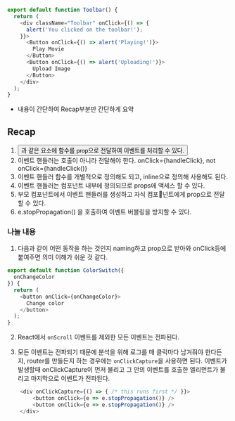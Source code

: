```js

export default function Toolbar() {
  return (
    <div className="Toolbar" onClick={() => {
      alert('You clicked on the toolbar!');
    }}>
      <Button onClick={() => alert('Playing!')}>
        Play Movie
      </Button>
      <Button onClick={() => alert('Uploading!')}>
        Upload Image
      </Button>
    </div>
  );
}
```

- 내용이 간단하여 Recap부분만 간단하게 요약

## Recap
1. <button>과 같은 요소에 함수를 prop으로 전달하여 이벤트를 처리할 수 있다.
2. 이벤트 핸들러는 호출이 아니라 전달해야 한다. onClick={handleClick}, not onClick={handleClick()}
3. 이벤트 핸들러 함수를 개별적으로 정의해도 되고, inline으로 정의해 사용해도 된다.
4. 이벤트 핸들러는 컴포넌트 내부에 정의되므로 props에 액세스 할 수 있다.
5. 부모 컴포넌트에서 이벤트 핸들러를 생성하고 자식 컴포넌트에게 prop으로 전달할 수 있다.
6. e.stopPropagation() 을 호출하여 이벤트 버블링을 방지할 수 있다.

### 나눌 내용
1. 다음과 같이 어떤 동작을 하는 것인지 naming하고 prop으로 받아와 onClick등에 붙여주면 의미 이해가 쉬운 것 같다.
```js
export default function ColorSwitch({
  onChangeColor
}) {
  return (
    <button onClick={onChangeColor}>
      Change color
    </button>
  );
}
```

2. React에서 `onScroll` 이벤트를 제외한 모든 이벤트는 전파된다.

3. 모든 이벤트는 전파되기 때문에 분석을 위해 로그를 매 클릭마다 남겨줘야 한다든지, router를 만들든지 하는 경우에는 `onClickCapture`을 사용하면 된다. 이벤트가 발생할때 onClickCapture이 먼저 불리고 그 안의 이벤트를 호출한 엘리먼트가 불리고 마지막으로 이벤트가 전파된다.
```js
	<div onClickCapture={() => { /* this runs first */ }}>  
		<button onClick={e => e.stopPropagation()} />  
		<button onClick={e => e.stopPropagation()} />  
	</div>
```